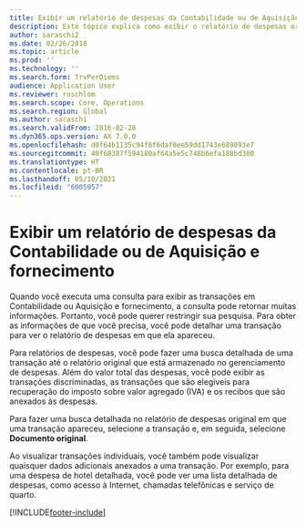 ```yaml
---
title: Exibir um relatório de despesas da Contabilidade ou de Aquisição e fornecimento
description: Este tópico explica como exibir o relatório de despesas original no qual uma transação apareceu.
author: saraschi2
ms.date: 02/26/2018
ms.topic: article
ms.prod: ''
ms.technology: ''
ms.search.form: TrvPerDiems
audience: Application User
ms.reviewer: roschlom
ms.search.scope: Core, Operations
ms.search.region: Global
ms.author: saraschi
ms.search.validFrom: 2016-02-28
ms.dyn365.ops.version: AX 7.0.0
ms.openlocfilehash: d0f64b1135c94f8f6daf0ee59dd1743e689093e7
ms.sourcegitcommit: 40f68387f594180af64a5e5c748b6efa188bd300
ms.translationtype: HT
ms.contentlocale: pt-BR
ms.lasthandoff: 05/10/2021
ms.locfileid: "6005957"
---
```

# <a name="view-an-expense-report-from-general-ledger-or-procurement-and-sourcing"></a>Exibir um relatório de despesas da Contabilidade ou de Aquisição e fornecimento

Quando você executa uma consulta para exibir as transações em Contabilidade ou Aquisição e fornecimento, a consulta pode retornar muitas informações. Portanto, você pode querer restringir sua pesquisa. Para obter as informações de que você precisa, você pode detalhar uma transação para ver o relatório de despesas em que ela apareceu.

Para relatórios de despesas, você pode fazer uma busca detalhada de uma transação até o relatório original que está armazenado no gerenciamento de despesas. Além do valor total das despesas, você pode exibir as transações discriminadas, as transações que são elegíveis para recuperação do imposto sobre valor agregado (IVA) e os recibos que são anexados às despesas.

Para fazer uma busca detalhada no relatório de despesas original em que uma transação apareceu, selecione a transação e, em seguida, selecione **Documento original**.

Ao visualizar transações individuais, você também pode visualizar quaisquer dados adicionais anexados a uma transação. Por exemplo, para uma despesa de hotel detalhada, você pode ver uma lista detalhada de despesas, como acesso à Internet, chamadas telefônicas e serviço de quarto.


[!INCLUDE[footer-include](../includes/footer-banner.md)]